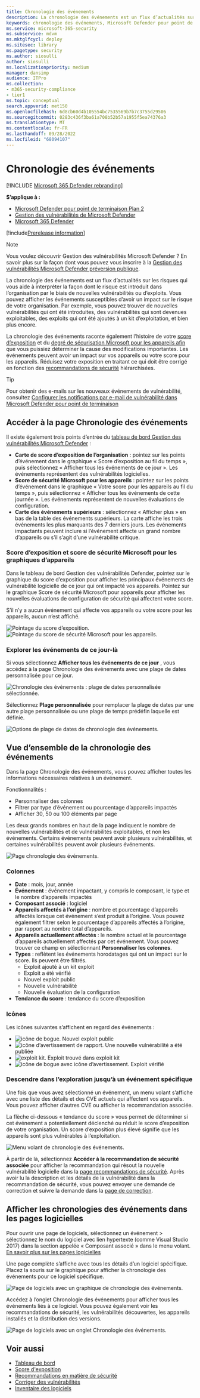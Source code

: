 ```yaml
---
title: Chronologie des événements
description: La chronologie des événements est un flux d’actualités sur les risques qui vous aide à interpréter comment les risques sont introduits dans l’organisation et quelles mesures d’atténuation ont été apportées pour le réduire.
keywords: chronologie des événements, Microsoft Defender pour point de terminaison chronologie des événements, Microsoft Defender pour point de terminaison chronologie des événements tvm, Gestion des menaces et des vulnérabilités, Microsoft Defender pour point de terminaison, mdvm, Gestion des vulnérabilités Microsoft Defender
ms.service: microsoft-365-security
ms.subservice: mdvm
ms.mktglfcycl: deploy
ms.sitesec: library
ms.pagetype: security
ms.author: siosulli
author: siosulli
ms.localizationpriority: medium
manager: dansimp
audience: ITPro
ms.collection:
- m365-security-compliance
- tier1
ms.topic: conceptual
search.appverid: met150
ms.openlocfilehash: 6d8cb60d4b105554bc7535569b7b7c3755d29506
ms.sourcegitcommit: 0283c436f3ba61a708b52b57a1955f5ea74376a3
ms.translationtype: MT
ms.contentlocale: fr-FR
ms.lasthandoff: 09/28/2022
ms.locfileid: "68094107"
---
```

# <a name="event-timeline"></a>Chronologie des événements 

[!INCLUDE [Microsoft 365 Defender rebranding](../../includes/microsoft-defender.md)]

**S’applique à :**

- [Microsoft Defender pour point de terminaison Plan 2](https://go.microsoft.com/fwlink/?linkid=2154037)
- [Gestion des vulnérabilités de Microsoft Defender](index.yml)
- [Microsoft 365 Defender](https://go.microsoft.com/fwlink/?linkid=2118804)

[!include[Prerelease information](../../includes/prerelease.md)]

>[!Note]
> Vous voulez découvrir Gestion des vulnérabilités Microsoft Defender ? En savoir plus sur la façon dont vous pouvez vous inscrire à la [Gestion des vulnérabilités Microsoft Defender préversion publique](../defender-vulnerability-management/get-defender-vulnerability-management.md).

La chronologie des événements est un flux d’actualités sur les risques qui vous aide à interpréter la façon dont le risque est introduit dans l’organisation par le biais de nouvelles vulnérabilités ou d’exploits. Vous pouvez afficher les événements susceptibles d’avoir un impact sur le risque de votre organisation. Par exemple, vous pouvez trouver de nouvelles vulnérabilités qui ont été introduites, des vulnérabilités qui sont devenues exploitables, des exploits qui ont été ajoutés à un kit d’exploitation, et bien plus encore.

La chronologie des événements raconte également l’histoire de votre [score d’exposition](tvm-exposure-score.md) et du [degré de sécurisation Microsoft pour les appareils afin](tvm-microsoft-secure-score-devices.md) que vous puissiez déterminer la cause des modifications importantes. Les événements peuvent avoir un impact sur vos appareils ou votre score pour les appareils. Réduisez votre exposition en traitant ce qui doit être corrigé en fonction des [recommandations de sécurité](tvm-security-recommendation.md) hiérarchisées.

> [!TIP]
> Pour obtenir des e-mails sur les nouveaux événements de vulnérabilité, consultez [Configurer les notifications par e-mail de vulnérabilité dans Microsoft Defender pour point de terminaison](../defender-endpoint/configure-email-notifications.md)

## <a name="navigate-to-the-event-timeline-page"></a>Accéder à la page Chronologie des événements

Il existe également trois points d’entrée du [tableau de bord Gestion des vulnérabilités Microsoft Defender](tvm-dashboard-insights.md) :

- **Carte de score d’exposition de l’organisation** : pointez sur les points d’événement dans le graphique « Score d’exposition au fil du temps », puis sélectionnez « Afficher tous les événements de ce jour ». Les événements représentent des vulnérabilités logicielles.
- **Score de sécurité Microsoft pour les appareils** : pointez sur les points d’événement dans le graphique « Votre score pour les appareils au fil du temps », puis sélectionnez « Afficher tous les événements de cette journée ». Les événements représentent de nouvelles évaluations de configuration.
- **Carte des événements supérieurs** : sélectionnez « Afficher plus » en bas de la table des événements supérieurs. La carte affiche les trois événements les plus marquants des 7 derniers jours. Les événements impactants peuvent inclure si l’événement affecte un grand nombre d’appareils ou s’il s’agit d’une vulnérabilité critique.

### <a name="exposure-score-and-microsoft-secure-score-for-devices-graphs"></a>Score d’exposition et score de sécurité Microsoft pour les graphiques d’appareils

Dans le tableau de bord Gestion des vulnérabilités Defender, pointez sur le graphique du score d’exposition pour afficher les principaux événements de vulnérabilité logicielle de ce jour qui ont impacté vos appareils. Pointez sur le graphique Score de sécurité Microsoft pour appareils pour afficher les nouvelles évaluations de configuration de sécurité qui affectent votre score.

S’il n’y a aucun événement qui affecte vos appareils ou votre score pour les appareils, aucun n’est affiché.

![Pointage du score d’exposition.](../../media/defender-vulnerability-management/tvm-event-timeline-device-hover360.png) 
![ Pointage du score de sécurité Microsoft pour les appareils.](../../media/defender-vulnerability-management/tvm-event-timeline-device-hover360.png)

### <a name="drill-down-to-events-from-that-day"></a>Explorer les événements de ce jour-là

Si vous sélectionnez **Afficher tous les événements de ce jour** , vous accédez à la page Chronologie des événements avec une plage de dates personnalisée pour ce jour.

![Chronologie des événements : plage de dates personnalisée sélectionnée.](../../media/defender-vulnerability-management/tvm-event-timeline-drilldown.png)

Sélectionnez **Plage personnalisée** pour remplacer la plage de dates par une autre plage personnalisée ou une plage de temps prédéfin laquelle est définie.

![Options de plage de dates de chronologie des événements.](../../media/defender-vulnerability-management/tvm-event-timeline-dates.png)

## <a name="event-timeline-overview"></a>Vue d’ensemble de la chronologie des événements

Dans la page Chronologie des événements, vous pouvez afficher toutes les informations nécessaires relatives à un événement.

Fonctionnalités :

- Personnaliser des colonnes
- Filtrer par type d’événement ou pourcentage d’appareils impactés
- Afficher 30, 50 ou 100 éléments par page

Les deux grands nombres en haut de la page indiquent le nombre de nouvelles vulnérabilités et de vulnérabilités exploitables, et non les événements. Certains événements peuvent avoir plusieurs vulnérabilités, et certaines vulnérabilités peuvent avoir plusieurs événements.

![Page chronologie des événements.](../../media/defender-vulnerability-management/tvm-event-timeline-overview-mixed-type.png)

### <a name="columns"></a>Colonnes

- **Date** : mois, jour, année
- **Événement** : événement impactant, y compris le composant, le type et le nombre d’appareils impactés
- **Composant associé** : logiciel
- **Appareils affectés à l’origine** : nombre et pourcentage d’appareils affectés lorsque cet événement s’est produit à l’origine. Vous pouvez également filtrer selon le pourcentage d’appareils affectés à l’origine, par rapport au nombre total d’appareils.
- **Appareils actuellement affectés** : le nombre actuel et le pourcentage d’appareils actuellement affectés par cet événement. Vous pouvez trouver ce champ en sélectionnant **Personnaliser les colonnes**.
- **Types** : reflètent les événements horodatages qui ont un impact sur le score. Ils peuvent être filtrés.
  - Exploit ajouté à un kit exploit
  - Exploit a été vérifié
  - Nouvel exploit public
  - Nouvelle vulnérabilité
  - Nouvelle évaluation de la configuration
- **Tendance du score** : tendance du score d’exposition

### <a name="icons"></a>Icônes

Les icônes suivantes s’affichent en regard des événements :

- ![icône de bogue.](../../media/defender-vulnerability-management/tvm-black-bug-icon.png) Nouvel exploit public
- ![icône d’avertissement de rapport.](../../media/defender-vulnerability-management/report-warning-icon.png) Une nouvelle vulnérabilité a été publiée
- ![exploit kit.](../../media/defender-vulnerability-management/bug-lightning-icon2.png) Exploit trouvé dans exploit kit
- ![icône de bogue avec icône d’avertissement.](../../media/defender-vulnerability-management/bug-caution-icon2.png) Exploit vérifié

### <a name="drill-down-to-a-specific-event"></a>Descendre dans l’exploration jusqu’à un événement spécifique

Une fois que vous avez sélectionné un événement, un menu volant s’affiche avec une liste des détails et des CVE actuels qui affectent vos appareils. Vous pouvez afficher d’autres CVE ou afficher la recommandation associée.

La flèche ci-dessous « tendance du score » vous permet de déterminer si cet événement a potentiellement déclenché ou réduit le score d’exposition de votre organisation. Un score d’exposition plus élevé signifie que les appareils sont plus vulnérables à l’exploitation.

![Menu volant de chronologie des événements.](../../media/defender-vulnerability-management/tvm-event-timeline-flyout500.png)

À partir de là, sélectionnez **Accéder à la recommandation de sécurité associée** pour afficher la recommandation qui résout la nouvelle vulnérabilité logicielle dans la [page recommandations de sécurité](tvm-security-recommendation.md). Après avoir lu la description et les détails de la vulnérabilité dans la recommandation de sécurité, vous pouvez envoyer une demande de correction et suivre la demande dans la [page de correction](tvm-remediation.md).

## <a name="view-event-timelines-in-software-pages"></a>Afficher les chronologies des événements dans les pages logicielles

Pour ouvrir une page de logiciels, sélectionnez un événement > sélectionnez le nom du logiciel avec lien hypertexte (comme Visual Studio 2017) dans la section appelée « Composant associé » dans le menu volant. [En savoir plus sur les pages logicielles](tvm-software-inventory.md#software-pages)

Une page complète s’affiche avec tous les détails d’un logiciel spécifique. Placez la souris sur le graphique pour afficher la chronologie des événements pour ce logiciel spécifique.

![Page de logiciels avec un graphique de chronologie des événements.](../../media/defender-vulnerability-management/tvm-event-timeline-software2.png)

Accédez à l’onglet Chronologie des événements pour afficher tous les événements liés à ce logiciel. Vous pouvez également voir les recommandations de sécurité, les vulnérabilités découvertes, les appareils installés et la distribution des versions.

![Page de logiciels avec un onglet Chronologie des événements.](../../media/defender-vulnerability-management/tvm-event-timeline-software-pages.png)

## <a name="related-topics"></a>Voir aussi

- [Tableau de bord](tvm-dashboard-insights.md)
- [Score d'exposition](tvm-exposure-score.md)
- [Recommandations en matière de sécurité](tvm-security-recommendation.md)
- [Corriger des vulnérabilités](tvm-remediation.md)
- [Inventaire des logiciels](tvm-software-inventory.md)
